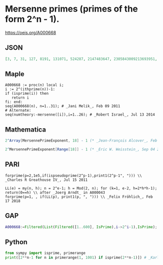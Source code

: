 # Mersenne primes \(primes of the form 2^n \- 1\)\.
https://oeis.org/A000668
## JSON
```JSON
[3, 7, 31, 127, 8191, 131071, 524287, 2147483647, 2305843009213693951, 618970019642690137449562111, 162259276829213363391578010288127, 170141183460469231731687303715884105727]
```
## Maple
```Maple
A000668 := proc(n) local i;
i := 2^(ithprime(n))-1:
if (isprime(i)) then
   return i
fi: end:
seq(A000668(n), n=1..31); # _Jani Melik_, Feb 09 2011
# Alternate:
seq(numtheory:-mersenne([i]),i=1..26); # _Robert Israel_, Jul 13 2014
```
## Mathematica
```Mathematica
2^Array[MersennePrimeExponent, 18] - 1 (* _Jean-François Alcover_, Feb 17 2018, Mersenne primes with less than 1000 digits *)
```
```Mathematica
2^MersennePrimeExponent[Range[18]] - 1 (* _Eric W. Weisstein_, Sep 04 2021 *)
```
## PARI
```PARI
forprime(p=2,1e5,if(ispseudoprime(2^p-1),print1(2^p-1", "))) \\ _Charles R Greathouse IV_, Jul 15 2011
```
```PARI
LL(e) = my(n, h); n = 2^e-1; h = Mod(2, n); for (k=1, e-2, h=2*h*h-1); return(0==h) \\ after _Joerg Arndt_ in A000043
forprime(p=1, , if(LL(p), print1(p, ", "))) \\ _Felix Fröhlich_, Feb 17 2018
```
## GAP
```GAP
A000668:=Filtered(List(Filtered([1..600], IsPrime),i->2^i-1),IsPrime); # _Muniru A Asiru_, Oct 01 2017
```
## Python
```Python
from sympy import isprime, primerange
print([2**n-1 for n in primerange(1, 1001) if isprime(2**n-1)]) # _Karl V. Keller, Jr._, Jul 16 2020
```

